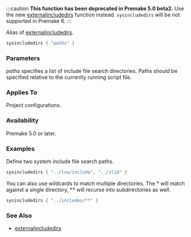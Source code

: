 :::caution
**This function has been deprecated in Premake 5.0 beta2.** Use the new [externalincludedirs](externalincludedirs.md) function instead. `sysincludedirs` will be not supported in Premake 6.
:::

Alias of [externalincludedirs](externalincludedirs.md).

```lua
sysincludedirs { "paths" }
```


### Parameters ###

*paths* specifies a list of include file search directories. Paths should be specified relative to the currently running script file.

### Applies To ###

Project configurations.

### Availability ###

Premake 5.0 or later.

### Examples ###

Define two system include file search paths.

```lua
sysincludedirs { "../lua/include", "../zlib" }
```

You can also use wildcards to match multiple directories. The * will match against a single directory, ** will recurse into subdirectories as well.

```lua
sysincludedirs { "../includes/**" }
```

### See Also ###

* [externalincludedirs](externalincludedirs.md)
